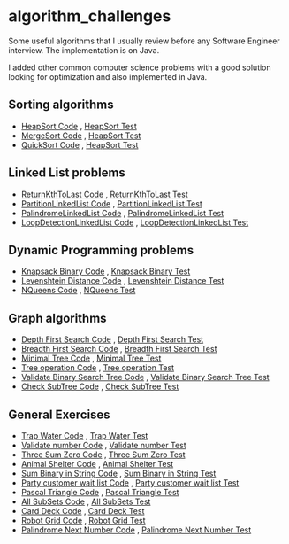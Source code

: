 # algorithm_challenges

Some useful algorithms that I usually review before any Software Engineer interview.
The implementation is on Java.

I added other common computer science problems with a good solution looking for optimization and also implemented in
Java.

## Sorting algorithms

* [HeapSort Code](src/main/java/algorithm/sorting/HeapSort.java)
  , [HeapSort Test](src/test/java/algorithm/sorting/HeapSortTest.java)
* [MergeSort Code](src/main/java/algorithm/sorting/MergeSort.java)
  , [HeapSort Test](src/test/java/algorithm/sorting/MergeSortTest.java)
* [QuickSort Code](src/main/java/algorithm/sorting/QuickSort.java)
  , [HeapSort Test](src/test/java/algorithm/sorting/QuickSortTest.java)

## Linked List problems

* [ReturnKthToLast Code](src/main/java/algorithm/linkedList/ReturnKthToLast.java)
  , [ReturnKthToLast Test](src/test/java/algorithm/linkedList/ReturnKthToLastTest.java)
* [PartitionLinkedList Code](src/main/java/algorithm/linkedList/PartitionLinkedList.java)
  , [PartitionLinkedList Test](src/test/java/algorithm/linkedList/PartitionLinkedListTest.java)
* [PalindromeLinkedList Code](src/main/java/algorithm/linkedList/PalindromeLinkedList.java)
    , [PalindromeLinkedList Test](src/test/java/algorithm/linkedList/PalindromeLinkedListTest.java)
* [LoopDetectionLinkedList Code](src/main/java/algorithm/linkedList/LoopDetectionLinkedList.java)
  , [LoopDetectionLinkedList Test](src/test/java/algorithm/linkedList/LoopDetectionLinkedListTest.java)


## Dynamic Programming problems

* [Knapsack Binary Code](src/main/java/algorithm/dynamicProgramming/KnapsackBinary.java)
  , [Knapsack Binary Test](src/test/java/algorithm/dynamicProgramming/KnapsackBinaryTest.java)
* [Levenshtein Distance Code](src/main/java/algorithm/dynamicProgramming/LevenshteinDistance.java)
  , [Levenshtein Distance Test](src/test/java/algorithm/dynamicProgramming/LevenshteinDistanceTest.java)
* [NQueens Code](src/main/java/algorithm/dynamicProgramming/NQueens.java)
  , [NQueens Test](src/test/java/algorithm/dynamicProgramming/NQueensTest.java)

## Graph algorithms

* [Depth First Search Code](src/main/java/algorithm/graph/DFSAlgorithm.java)
  , [Depth First Search Test](src/test/java/algorithm/graph/DFSAlgorithmTest.java)
* [Breadth First Search Code](src/main/java/algorithm/graph/BFSAlgorithm.java)
  , [Breadth First Search Test](src/test/java/algorithm/graph/BFSAlgorithmTest.java)
* [Minimal Tree Code](src/main/java/algorithm/graph/MinimalTree.java)
  , [Minimal Tree Test](src/test/java/algorithm/graph/MinimalTreeTest.java)
* [Tree operation Code](src/main/java/algorithm/graph/TreeOperation.java)
  , [Tree operation Test](src/test/java/algorithm/graph/TreeOperationTest.java)
* [Validate Binary Search Tree Code](src/main/java/algorithm/graph/ValidateBinarySearchTree.java)
  , [Validate Binary Search Tree Test](src/test/java/algorithm/graph/ValidateBinarySearchTreeTest.java)
* [Check SubTree Code](src/main/java/algorithm/graph/CheckSubTree.java)
  , [Check SubTree Test](src/test/java/algorithm/graph/CheckSubTreeTest.java)

## General Exercises

* [Trap Water Code](src/main/java/algorithm/exercises/TrapWater.java)
  , [Trap Water Test](src/test/java/algorithm/exercises/TrapWaterTest.java)
* [Validate number Code](src/main/java/algorithm/exercises/ValidateNumber.java)
  , [Validate number Test](src/test/java/algorithm/exercises/ValidateNumberTest.java)
* [Three Sum Zero Code](src/main/java/algorithm/exercises/ThreeSumZero.java)
  , [Three Sum Zero Test](src/test/java/algorithm/exercises/ThreeSumZeroTest.java)
* [Animal Shelter Code](src/main/java/algorithm/exercises/AnimalShelter.java)
  , [Animal Shelter Test](src/test/java/algorithm/exercises/AnimalShelterTest.java)
* [Sum Binary in String Code](src/main/java/algorithm/exercises/SumBinary.java)
  , [Sum Binary in String Test](src/test/java/algorithm/exercises/SumBinaryTest.java)
* [Party customer wait list Code](src/main/java/algorithm/exercises/PartyCustomerWaitList.java)
  , [Party customer wait list Test](src/test/java/algorithm/exercises/PartyCustomerWaitListTest.java)
* [Pascal Triangle Code](src/main/java/algorithm/exercises/PascalTriangle.java)
  , [Pascal Triangle Test](src/test/java/algorithm/exercises/PascalTriangleTest.java)
* [All SubSets Code](src/main/java/algorithm/exercises/AllSubSets.java)
  , [All SubSets Test](src/test/java/algorithm/exercises/AllSubSetsTest.java)
* [Card Deck Code](src/main/java/algorithm/exercises/CardDeck.java)
  , [Card Deck Test](src/test/java/algorithm/exercises/CardDeckTest.java)
* [Robot Grid Code](src/main/java/algorithm/exercises/RobotGrid.java)
  , [Robot Grid Test](src/test/java/algorithm/exercises/RobotGridTest.java)
* [Palindrome Next Number Code](src/main/java/algorithm/exercises/PalindromeNextNumber.java)
  , [Palindrome Next Number Test](src/test/java/algorithm/exercises/PalindromeNextNumberTest.java)
